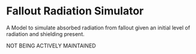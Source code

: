# Fallout Radiation Simulator

A Model to simulate absorbed radiation from fallout given an initial level of radiation and shielding present.

NOT BEING ACTIVELY MAINTAINED
